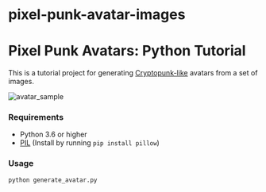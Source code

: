 # pixel-punk-avatar-images

# Pixel Punk Avatars: Python Tutorial

This is a tutorial project for generating [Cryptopunk-like](https://www.larvalabs.com/cryptopunks) avatars from a set of images.

![avatar_sample](./avatar_sample.png)

### Requirements

* Python 3.6 or higher
* [PIL](https://pillow.readthedocs.io/en/stable/) (Install by running `pip install pillow`)

### Usage

```bash
python generate_avatar.py
```
